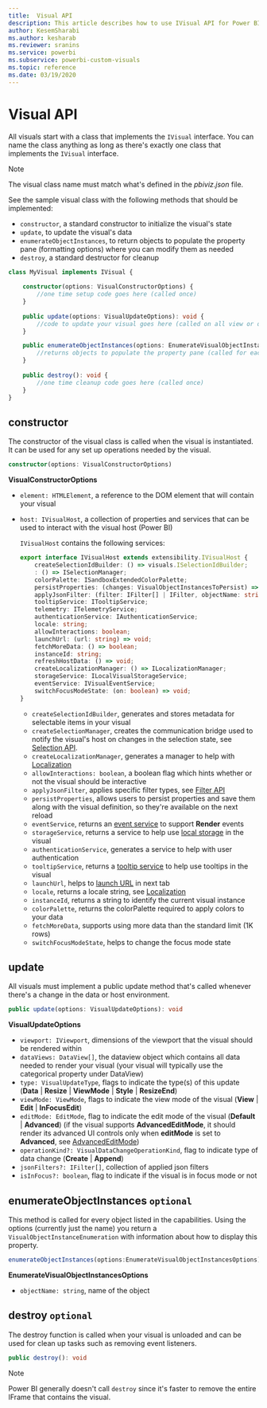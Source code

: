 ```yaml
---
title:  Visual API
description: This article describes how to use IVisual API for Power BI visuals.
author: KesemSharabi
ms.author: kesharab
ms.reviewer: sranins
ms.service: powerbi
ms.subservice: powerbi-custom-visuals
ms.topic: reference
ms.date: 03/19/2020
---
```


# Visual API
All visuals start with a class that implements the `IVisual` interface. You can name the class anything as long as there's exactly one class that implements the `IVisual` interface.

> [!NOTE]
> The visual class name must match what's defined in the *pbiviz.json* file.

See the sample visual class with the following methods that should be implemented:

* `constructor`, a standard constructor to initialize the visual's state
* `update`, to update the visual's data
* `enumerateObjectInstances`, to return objects to populate the property pane (formatting options) where you can modify them as needed
* `destroy`, a standard destructor for cleanup

```typescript
class MyVisual implements IVisual {
    
    constructor(options: VisualConstructorOptions) {
        //one time setup code goes here (called once)
    }
    
    public update(options: VisualUpdateOptions): void {
        //code to update your visual goes here (called on all view or data changes)
    }

    public enumerateObjectInstances(options: EnumerateVisualObjectInstancesOptions): VisualObjectInstanceEnumeration {
        //returns objects to populate the property pane (called for each object defined in capabilities)
    }
    
    public destroy(): void {
        //one time cleanup code goes here (called once)
    }
}
```

## constructor

The constructor of the visual class is called when the visual is instantiated. It can be used for any set up operations needed by the visual.

```typescript
constructor(options: VisualConstructorOptions)
```

**VisualConstructorOptions**

* `element: HTMLElement`, a reference to the DOM element that will contain your visual
* `host: IVisualHost`, a collection of properties and services that can be used to interact with the visual host (Power BI)

   `IVisualHost` contains the following services:

   ```typescript
   export interface IVisualHost extends extensibility.IVisualHost {
       createSelectionIdBuilder: () => visuals.ISelectionIdBuilder;
       : () => ISelectionManager;
       colorPalette: ISandboxExtendedColorPalette;
       persistProperties: (changes: VisualObjectInstancesToPersist) => void;
       applyJsonFilter: (filter: IFilter[] | IFilter, objectName: string, propertyName: string, action: FilterAction) => void;
       tooltipService: ITooltipService;
       telemetry: ITelemetryService;
       authenticationService: IAuthenticationService;
       locale: string;
       allowInteractions: boolean;
       launchUrl: (url: string) => void;
       fetchMoreData: () => boolean;
       instanceId: string;
       refreshHostData: () => void;
       createLocalizationManager: () => ILocalizationManager;
       storageService: ILocalVisualStorageService;
       eventService: IVisualEventService;
       switchFocusModeState: (on: boolean) => void;
   }
   ```
   * `createSelectionIdBuilder`, generates and stores metadata for selectable items in your visual
   * `createSelectionManager`, creates the communication bridge used to notify the visual's host on changes in the selection state, see [Selection API](./selection-api.md).
   * `createLocalizationManager`, generates a manager to help with [Localization](./localization.md)
   * `allowInteractions: boolean`, a boolean flag which hints whether or not the visual should be interactive
   * `applyJsonFilter`, applies specific filter types, see [Filter API](./filter-api.md)
   * `persistProperties`, allows users to persist properties and save them along with the visual definition, so they're available on the next reload
   * `eventService`, returns an [event service](./event-service.md) to support **Render** events
   * `storageService`, returns a service to help use [local storage](./local-storage.md) in the visual
   * `authenticationService`, generates a service to help with user authentication
   * `tooltipService`, returns a [tooltip service](./add-tooltips.md) to help use tooltips in the visual
   * `launchUrl`, helps to [launch URL](./launch-url.md) in next tab
   * `locale`, returns a locale string, see [Localization](./localization.md)
   * `instanceId`, returns a string to identify the current visual instance
   * `colorPalette`, returns the colorPalette required to apply colors to your data
   * `fetchMoreData`, supports using more data than the standard limit (1K rows)
   * `switchFocusModeState`, helps to change the focus mode state

## update

All visuals must implement a public update method that's called whenever there's a change in the data or host environment.

```typescript
public update(options: VisualUpdateOptions): void
```

**VisualUpdateOptions**

* `viewport: IViewport`, dimensions of the viewport that the visual should be rendered within
* `dataViews: DataView[]`, the dataview object which contains all data needed to render your visual (your visual will typically use the categorical property under DataView)
* `type: VisualUpdateType`, flags to indicate the type(s) of this update (**Data** | **Resize** | **ViewMode** | **Style** | **ResizeEnd**)
* `viewMode: ViewMode`, flags to indicate the view mode of the visual (**View** | **Edit** | **InFocusEdit**)
* `editMode: EditMode`, flag to indicate the edit mode of the visual (**Default** | **Advanced**) (if the visual supports **AdvancedEditMode**, it should render its advanced UI controls only when **editMode** is set to **Advanced**, see [AdvancedEditMode](./advanced-edit-mode.md))
* `operationKind?: VisualDataChangeOperationKind`, flag to indicate type of data change (**Create** | **Append**)
* `jsonFilters?: IFilter[]`, collection of applied json filters
* `isInFocus?: boolean`, flag to indicate if the visual is in focus mode or not
	
## enumerateObjectInstances `optional`

This method is called for every object listed in the capabilities. Using the options (currently just the name) you return a `VisualObjectInstanceEnumeration` with information about how to display this property.

```typescript
enumerateObjectInstances(options:EnumerateVisualObjectInstancesOptions):VisualObjectInstanceEnumeration
```

**EnumerateVisualObjectInstancesOptions**

* `objectName: string`, name of the object

## destroy `optional`

The destroy function is called when your visual is unloaded and can be used for clean up tasks such as removing event listeners.

``` typescript
public destroy(): void
```

> [!Note]
> Power BI generally doesn't call `destroy` since it's faster to remove the entire IFrame that contains the visual.
